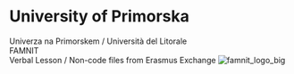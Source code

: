 # University of Primorska
Univerza na Primorskem / Università del Litorale <br />
FAMNIT <br />
Verbal Lesson / Non-code files from Erasmus Exchange 
![famnit_logo_big](https://user-images.githubusercontent.com/64928475/164076230-b5105762-d5b4-47c3-a313-ad2afd5f7b6d.png)
